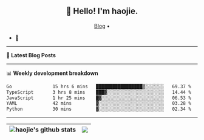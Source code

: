 <h2 align="center">👋 Hello! I'm haojie.</h2>
<p align="center">
  <a href="https://aoyouer.com">Blog</a> •
</p>


- 🔭 


-------

**📝 Latest Blog Posts**


-------

📊 **Weekly development breakdown**
<!--START_SECTION:waka-->

```txt
Go               15 hrs 6 mins   █████████████████▒░░░░░░░   69.37 %
TypeScript       3 hrs 8 mins    ███▓░░░░░░░░░░░░░░░░░░░░░   14.44 %
JavaScript       1 hr 25 mins    █▓░░░░░░░░░░░░░░░░░░░░░░░   06.53 %
YAML             42 mins         ▓░░░░░░░░░░░░░░░░░░░░░░░░   03.28 %
Python           30 mins         ▓░░░░░░░░░░░░░░░░░░░░░░░░   02.34 %
```

<!--END_SECTION:waka-->

-------



| <img align="center" src="https://github-readme-stats.vercel.app/api?username=haojie06&show_icons=true&theme=graywhite&show_icons=true&count_private=true&include_all_commits=true&hide_border=true" alt="haojie's github stats" /> | <img align="center" src="https://github-readme-stats.vercel.app/api/top-langs/?username=haojie06&layout=compact&theme=graywhite&hide_border=true&hide=css,html" /> |
| ------------- | ------------- |


